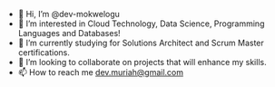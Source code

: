 - 👋 Hi, I’m @dev-mokwelogu
- 👀 I’m interested in Cloud Technology, Data Science, Programming Languages and Databases!
- 🌱 I’m currently studying for Solutions Architect and Scrum Master certifications.
- 💞️ I’m looking to collaborate on projects that will enhance my skills.
- 📫 How to reach me dev.muriah@gmail.com

<!---
dev-mokwelogu/dev-mokwelogu is a ✨ special ✨ repository because its `README.md` (this file) appears on your GitHub profile.
You can click the Preview link to take a look at your changes.
--->
